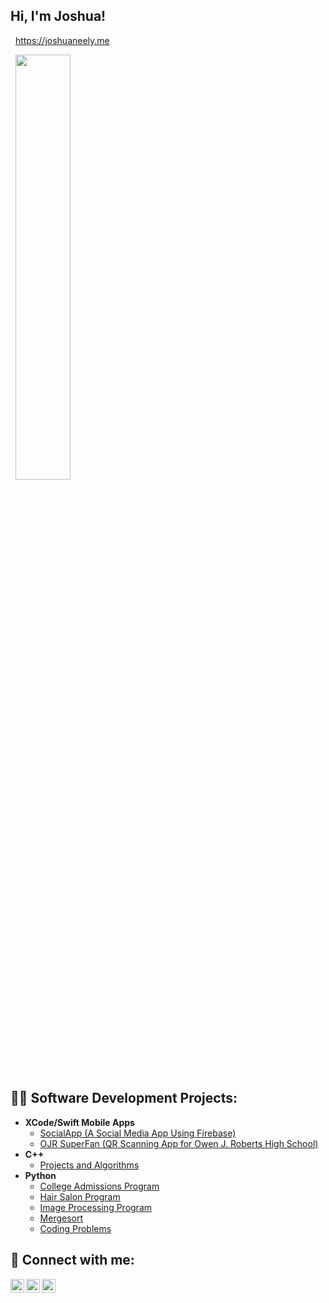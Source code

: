 <h2>Hi, I'm Joshua! <br/></h2>

<div align="left">
<p align="left">
  &nbsp;
  <a href="https://joshuaneely.me" target="_blank">
      https://joshuaneely.me
  </a>  
</p>
&nbsp;
<a href="#x">
<img width="41.75%" src="https://github-readme-stats.vercel.app/api/top-langs/?username=joshuaneelyCS&layout=compact&theme=transparent&hide=c,vhdl,verilog,matlab,jupyter%20notebook,m4,assembly,javascript"/>
</a>
</div>


<h2>👨‍💻 Software Development Projects:</h2>

- <b>XCode/Swift Mobile Apps</b>
  - [SocialApp (A Social Media App Using Firebase)](https://github.com/me50/joshuaneelyCS)
  - [OJR SuperFan (QR Scanning App for Owen J. Roberts High School)](https://github.com/joshuaneelyCS/SuperFanApp)
- <b>C++</b>
  - [Projects and Algorithms](https://github.com/joshuaneelyCS/Cpp)
- <b>Python</b>
  - [College Admissions Program](https://github.com/joshuaneelyCS/Python/tree/main/College%20Admissions%20Program)
  - [Hair Salon Program](https://github.com/joshuaneelyCS/Python/tree/main/Hair%20Salon%20Program)
  - [Image Processing Program](https://github.com/joshuaneelyCS/Python/tree/main/Image%20Processing%20Program)
  - [Mergesort](https://github.com/joshuaneelyCS/Python/tree/main/Mergesort%20Program)
  - [Coding Problems](https://github.com/joshuaneelyCS/Python/tree/main/Coding%20Problems)

<h2> 🤳 Connect with me:</h2>

[<img align="left" alt="JoshMadakor | LinkedIn" width="22px" src="https://cdn.jsdelivr.net/npm/simple-icons@v3/icons/linkedin.svg" />][linkedin]
[<img align="left" alt="JoshMadakor | Instagram" width="22px" src="https://cdn.jsdelivr.net/npm/simple-icons@v3/icons/instagram.svg" />][instagram]
[<img align="left" alt="JoshMadakor | Instagram" width="22px" src="https://cdn.jsdelivr.net/npm/simple-icons@v3/icons/facebook.svg" />][facebook]

[instagram]: https://www.instagram.com/joshuaneely/
[linkedin]: https://www.linkedin.com/in/jpneely/
[facebook]: https://www.facebook.com/joshua.neely.9028

<!--
**joshmadakor1/joshmadakor1** is a ✨ _special_ ✨ repository because its `README.md` (this file) appears on your GitHub profile.

Here are some ideas to get you started:

- 🔭 I’m currently working on ...
- 🌱 I’m currently learning ...
- 👯 I’m looking to collaborate on ...
- 🤔 I’m looking for help with ...
- 💬 Ask me about ...
- 📫 How to reach me: ...
- 😄 Pronouns: ...
- ⚡ Fun fact: ...
-->
